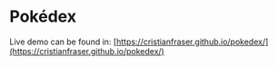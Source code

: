 # Pokédex

Live demo can be found in: [https://cristianfraser.github.io/pokedex/](https://cristianfraser.github.io/pokedex/)
